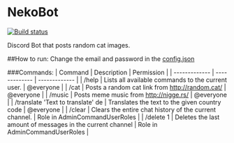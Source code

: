 # NekoBot
[![Build status](https://ci.appveyor.com/api/projects/status/fjlpei28tsfwfd1i?svg=true)](https://ci.appveyor.com/project/dreanor/nekobot)

Discord Bot that posts random cat images.

##How to run:
Change the email and password in the [config.json](https://github.com/dreanor/NekoBot/blob/master/NekoBot/config.json)

###Commands:
| Command | Description | Permission |
| ------------- | ------------- | ------------- |
| /help | Lists all available commands to the current user. | @everyone |
| /cat  | Posts a random cat link from http://random.cat/  | @everyone |
| /music | Posts meme music from http://nigge.rs/ | @everyone |
| /translate 'Text to translate' de | Translates the text to the given country code | @everyone |
| /clear | Clears the entire chat history of the current channel. | Role in AdminCommandUserRoles |
| /delete 1 | Deletes the last amount of messages in the current channel | Role in AdminCommandUserRoles |

